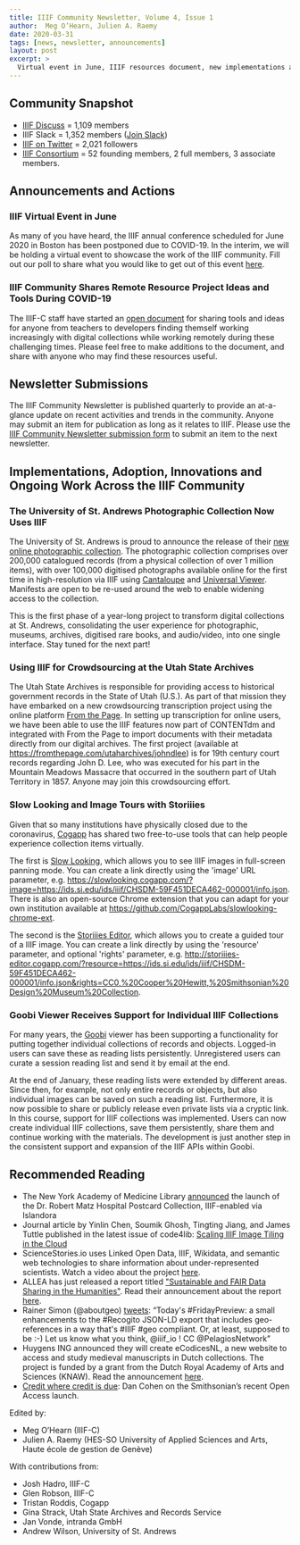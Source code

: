 ```yaml
---
title: IIIF Community Newsletter, Volume 4, Issue 1
author:  Meg O’Hearn, Julien A. Raemy
date: 2020-03-31
tags: [news, newsletter, announcements]
layout: post
excerpt: >
  Virtual event in June, IIIF resources document, new implementations and adoptions, and recommended reading.
---
```


## Community Snapshot
* [IIIF Discuss][iiif-discuss] = 1,109 members
* IIIF Slack = 1,352 members ([Join Slack][slack])
* [IIIF on Twitter][iiif-twitter] = 2,021 followers
* [IIIF Consortium][iiif-c] = 52 founding members, 2 full members, 3 associate members.

## Announcements and Actions

### IIIF Virtual Event in June
As many of you have heard, the IIIF annual conference scheduled for June 2020 in Boston has been postponed due to COVID-19. In the interim, we will be holding a virtual event to showcase the work of the IIIF community. Fill out our poll to share what you would like to get out of this event [here](https://docs.google.com/forms/d/e/1FAIpQLSfOkDudgqnT0l_cVSPxWYPGI1ZWSz1rhwkYPbW6gj86qQBIkQ/viewform?usp=sf_link).

### IIIF Community Shares Remote Resource Project Ideas and Tools During COVID-19
The IIIF-C staff have started an [open document](https://docs.google.com/document/d/1RYHEj1siVuTo355eIoj1aXoiFBztB_rKQYbAGP53qOc/) for sharing tools and ideas for anyone from teachers to developers finding themself working increasingly with digital collections while working remotely during these challenging times. Please feel free to make additions to the document, and share with anyone who may find these resources useful.

## Newsletter Submissions
The IIIF Community Newsletter is published quarterly to provide an at-a-glance update on recent activities and trends in the community. Anyone may submit an item for publication as long as it relates to IIIF. Please use the [IIIF Community Newsletter submission form][submission-form] to submit an item to the next newsletter.

## Implementations, Adoption, Innovations and Ongoing Work Across the IIIF Community

### The University of St. Andrews Photographic Collection Now Uses IIIF
The University of St. Andrews is proud to announce the release of their [new online photographic collection](https://collections.st-andrews.ac.uk/search). The photographic collection comprises over 200,000 catalogued records (from a physical collection of over 1 million items), with over 100,000 digitised photographs available online for the first time in high-resolution via IIIF using [Cantaloupe](https://cantaloupe-project.github.io/) and [Universal Viewer](https://universalviewer.io/). Manifests are open to be re-used around the web to enable widening access to the collection.

This is the first phase of a year-long project to transform digital collections at St. Andrews, consolidating the user experience for photographic, museums, archives, digitised rare books, and audio/video, into one single interface. Stay tuned for the next part!

### Using IIIF for Crowdsourcing at the Utah State Archives
The Utah State Archives is responsible for providing access to historical government records in the State of Utah (U.S.). As part of that mission they have embarked on a new crowdsourcing transcription project using the online platform [From the Page](https://fromthepage.com/). In setting up transcription for online users, we have been able to use the IIIF features now part of CONTENTdm and integrated with From the Page to import documents with their metadata directly from our digital archives. The first project (available at <https://fromthepage.com/utaharchives/johndlee>) is for 19th century court records regarding John D. Lee, who was executed for his part in the Mountain Meadows Massacre that occurred in the southern part of Utah Territory in 1857. Anyone may join this crowdsourcing effort.

### Slow Looking and Image Tours with Storiiies
Given that so many institutions have physically closed due to the coronavirus, [Cogapp](https://www.cogapp.com/) has shared two free-to-use tools that can help people experience collection items virtually.

The first is [Slow Looking](https://slowlooking.cogapp.com), which allows you to see IIIF images in full-screen panning mode. You can create a link directly using the 'image' URL parameter, e.g. <https://slowlooking.cogapp.com/?image=https://ids.si.edu/ids/iiif/CHSDM-59F451DECA462-000001/info.json>. There is also an open-source Chrome extension that you can adapt for your own institution available at <https://github.com/CogappLabs/slowlooking-chrome-ext>.

The second is the [Storiiies Editor](http://storiiies-editor.cogapp.com/), which allows you to create a guided tour of a IIIF image. You can create a link directly by using the 'resource' parameter, and optional 'rights' parameter, e.g. <http://storiiies-editor.cogapp.com/?resource=https://ids.si.edu/ids/iiif/CHSDM-59F451DECA462-000001/info.json&rights=CC0,%20Cooper%20Hewitt,%20Smithsonian%20Design%20Museum%20Collection>.

### Goobi Viewer Receives Support for Individual IIIF Collections
For many years, the [Goobi](https://www.intranda.com/en/digiverso/goobi/goobi-overview/) viewer has been supporting a functionality for putting together individual collections of records and objects. Logged-in users can save these as reading lists persistently. Unregistered users can curate a session reading list and send it by email at the end.

At the end of January, these reading lists were extended by different areas. Since then, for example, not only entire records or objects, but also individual images can be saved on such a reading list. Furthermore, it is now possible to share or publicly release even private lists via a cryptic link.
In this course, support for IIIF collections was implemented. Users can now create individual IIIF collections, save them persistently, share them and continue working with the materials.
The development is just another step in the consistent support and expansion of the IIIF APIs within Goobi.

## Recommended Reading

* The New York Academy of Medicine Library [announced](https://nycdh.org/groups/nycdh-announcements-71439400/forum/topic/announcing-the-newly-digitized-dr-robert-matz-hospital-postcard-collection/) the launch of the Dr. Robert Matz Hospital Postcard Collection, IIIF-enabled via Islandora
* Journal article by Yinlin Chen, Soumik Ghosh, Tingting Jiang, and James Tuttle published in the latest issue of code4lib: [Scaling IIIF Image Tiling in the Cloud](https://journal.code4lib.org/articles/14933) 
* ScienceStories.io uses Linked Open Data, IIIF, Wikidata, and semantic web technologies to share information about under-represented scientists. Watch a video about the project [here](https://www.youtube.com/watch?v=_xMjPB0b0IQ&feature=youtu.be).
* ALLEA has just released a report titled ["Sustainable and FAIR Data Sharing in the Humanities"](https://repository.dri.ie/catalog/tq582c863). Read their announcement about the report [here](https://allea.org/portfolio-item/sustainable-and-fair-data-sharing-in-the-humanities/).
* Rainer Simon (@aboutgeo) [tweets](https://twitter.com/aboutgeo/status/1230838029876592641): “Today's #FridayPreview: a small enhancements to the #Recogito JSON-LD export that includes geo-references in a way that's #IIIF #geo compliant. Or, at least, supposed to be :-) Let us know what you think, @iiif_io
! CC @PelagiosNetwork”
* Huygens ING announced they will create eCodicesNL, a new website to access and study medieval manuscripts in Dutch collections. The project is funded by a grant from the Dutch Royal Academy of Arts and Sciences (KNAW). Read the announcement [here](https://en.huygens.knaw.nl/new-online-portal-for-dutch-medieval-manuscript-collections/?noredirect=en_GB).
* [Credit where credit is due](https://buttondown.email/dancohen/archive/humane-ingenuity-19-credit-where-credit-is-due/): Dan Cohen on the Smithsonian’s recent Open Access launch.

Edited by:
* Meg O’Hearn (IIIF-C)
* Julien A. Raemy (HES-SO University of Applied Sciences and Arts, Haute école de gestion de Genève)

With contributions from:
* Josh Hadro, IIIF-C
* Glen Robson, IIIF-C
* Tristan Roddis, Cogapp
* Gina Strack, Utah State Archives and Records Service
* Jan Vonde, intranda GmbH
* Andrew Wilson, University of St. Andrews

[awesome-iiif]: https://github.com/IIIF/awesome-iiif
[groups]: https://iiif.io/community/groups/
[groups-3d]: https://iiif.io/community/groups/3d/
[groups-D4H]: https://iiif.io/community/groups/D4H/
[groups-archives]: https://iiif.io/community/groups/archives/
[groups-av]: https://iiif.io/community/groups/av/
[groups-discovery]: https://iiif.io/community/groups/discovery/
[groups-manuscripts]: https://iiif.io/community/groups/manuscripts/
[groups-museums]: https://iiif.io/community/groups/museums/
[groups-newspapers]: https://iiif.io/community/groups/newspapers/
[groups-outreach]: https://iiif.io/community/groups/outreach/
[groups-sw]: https://iiif.io/community/groups/software/
[groups-text]:https://iiif.io/community/groups/text-granularity/
[iiif-c]: https://iiif.io/community/consortium/
[iiif-c-members]: https://iiif.io/community/consortium/#members
[iiif-discovery]: https://iiif.io/api/discovery/0.3/  
[iiif-discuss]: https://groups.google.com/forum/#!forum/iiif-discuss
[iiif-event]: https://iiif.io/event/
[iiif-twitter]: https://twitter.com/iiif_io
[iiif-faq]: https://iiif.io/community/faq/
[iiifc-faq]: https://iiif.io/community/consortium/faq/
[iiif-trc]: https://iiif.io/community/trc/
[slack]: http://bit.ly/iiif-slack
[submission-form]: https://goo.gl/forms/nw54cBpowzzTPRbp2
[iiif-youtube]: https://www.youtube.com/channel/UClcQIkLdYra7ZnOmMJnC5OA
